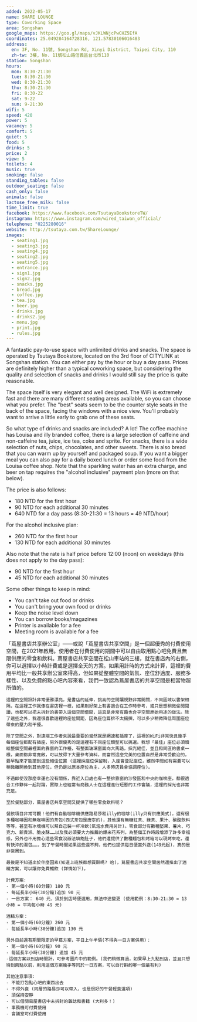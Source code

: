```yaml
---
added: 2022-05-17
name: SHARE LOUNGE
type: Coworking Space
area: Songshan
google_maps: https://goo.gl/maps/vJKLWNjcPwCHZ5EfA
coordinates: 25.049284164728316, 121.57830106016483
address:
  en: 3F, No. 11號, Songshan Rd, Xinyi District, Taipei City, 110
  zh-tw: 3樓, No. 11號松山路信義區台北市110
station: Songshan
hours:
  mon: 8:30-21:30
  tue: 8:30-21:30
  wed: 8:30-21:30
  thu: 8:30-21:30
  fri: 8:30-22
  sat: 9-22
  sun: 9-21:30
wifi: 5
speed: 420
power: 5
vacancy: 5
comfort: 5
quiet: 5
food: 5
drinks: 5
price: 2
view: 5
toilets: 4
music: true
smoking: false
standing_tables: false
outdoor_seating: false
cash_only: false
animals: false
lactose_free_milk: false
time_limit: true
facebook: https://www.facebook.com/TsutayaBookstoreTW/
instagram: https://www.instagram.com/wired_taiwan_official/
telephone: "0225280016"
website: http://tsutaya.com.tw/ShareLounge/
images:
  - seating1.jpg
  - seating3.jpg
  - seating4.jpg
  - seating2.jpg
  - seating5.jpg
  - entrance.jpg
  - sign1.jpg
  - sign2.jpg
  - snacks.jpg
  - bread.jpg
  - coffee.jpg
  - tea.jpg
  - beer.jpg
  - drinks.jpg
  - drinks2.jpg
  - menu.jpg
  - print.jpg
  - rules.jpg
---
```


A fantastic pay-to-use space with unlimited drinks and snacks. The space is operated by Tsutaya Bookstore, located on the 3rd floor of CITYLINK at Songshan station. You can either pay by the hour or buy a day pass. Prices are definitely higher than a typical coworking space, but considering the quality and selection of snacks and drinks I would still say the price is quite reasonable.

The space itself is very elegant and well designed. The WiFi is extremely fast and there are many different seating areas available, so you can choose what you prefer. The "best" seats seem to be the counter style seats in the back of the space, facing the windows with a nice view. You'll probably want to arrive a little early to grab one of these seats.

So what type of drinks and snacks are included? A lot! The coffee machine has Louisa and illy branded coffee, there is a large selection of caffeine and non-caffeine tea, juice, ice tea, coke and sprite. For snacks, there is a wide selection of nuts, chips, chocolates, and other sweets. There is also bread that you can warm up by yourself and packaged soup. If you want a bigger meal you can also pay for a daily boxed lunch or order some food from the Louisa coffee shop. Note that the sparkling water has an extra charge, and beer on tap requires the "alcohol inclusive" payment plan (more on that below).

The price is also follows:
- 180 NTD for the first hour
- 90 NTD for each additional 30 minutes
- 640 NTD for a day pass (8:30-21:30 = 13 hours = 49 NTD/hour)

For the alcohol inclusive plan:
- 260 NTD for the first hour
- 130 NTD for each additional 30 minutes

Also note that the rate is half price before 12:00 (noon) on weekdays (this does not apply to the day pass):
- 90 NTD for the first hour
- 45 NTD for each additional 30 minutes

Some other things to keep in mind:
- You can't take out food or drinks
- You can't bring your own food or drinks
- Keep the noise level down
- You can borrow books/magazines
- Printer is available for a fee
- Meeting room is available for a fee

「蔦屋書店共享辦公室」——或說「蔦屋書店共享空間」是一個超優秀的付費使用空間，在2021年啟用。使用者在付費使用的期間中可以自由取用點心吧免費且無限供應的零食和飲料。蔦屋書店共享空間在松山車站的三樓，就在書店內的右側，你可以選擇以小時計費或是選擇全天的方案。如果用計時的方式來計算，這裡的費用平均比一般共享辦公室來得高，但如果從整體空間的氣氛、座位舒適度、服務多樣性、以及免費的點心吧內容來看，我們一致認為蔦屋書店的共享空間是相當物超所值的。

    這裡的空間設計非常優雅漂亮，是書店的延伸，挑高的空間讓視野非常開闊，不同區域以書架相隔，在這裡工作就像在書店裡一樣，如果剛好架上有書適合在工作時參考，或只是想稍微偷閒閱讀，也都可以把未拆封的書帶入這個空間借閱，這真是非常有趣也合乎空間原始用途的做法。除了這些之外，我還很喜歡這裡的座位間距，因為座位篇排不太擁擠，可以多少稍微降低周圍座位帶來的壓力和干擾。
    
    除了空間之外，對遠端工作者來說最重要的當然就是網速和插座了，這裡的WiFi非常快且幾乎每個座位都配有插座，另外很優秀的是這裡有不同座位類型可以挑選。我想「最佳」座位必須頒給整個空間最裡面的靠窗的工作檯，有整面玻璃窗面向大馬路，採光絕佳，並且和同區的書桌一樣，桌面都非常寬敞，可以放得下大量參考資料，而當然這麼完美的位置自然是非常受歡迎的，要早點來才能搶到這些絕佳位置 (這裡採座位保留制，入座會登記座位，雖然中間如有需要可以稍微離開換到其他座位，但仍是以原本座位為主，人多時店員會協調座位)。
    
    不過即使沒那麼幸運也沒有關係，靠近入口處也有一整排靠窗的沙發區和中央的咖啡座，都很適合工作夥伴一起討論，實際上也經常有商務人士在這裡進行短暫的工作會議，這裡的採光也非常充足。

    至於餐點部分，蔦屋書店共享空間又提供了哪些零食飲料呢？
    
    餐飲項目非常可觀！他們有自動咖啡機供應路易莎和illy的咖啡(illy只有供應美式)，還有很多種咖啡因和無咖啡因的茶包(西式茶包是唐寧的)，其他還有無糖紅茶、綠茶、果汁、碳酸飲料等等，甚至有冰塊機可以幫自己裝一杯冷飲(氣泡水費用另計)。零食部分有數種堅果、薯片、巧克力、新貴派、脆皮酥……以及我必須要大力推薦的爆米花系列，為整個工作時段增添了許多幸福感，另外也不用擔心這些零食沒辦法填飽肚子，他們還提供了數種麵包和烤箱可以現烤來吃，還有快沖的湯包……，到了午餐時間如果這些還不夠，他們也提供每日便當外送(149元起)，真的是非常周到。
    
    最後是不知道出於什麼因素(知道上班族都想買醉嗎? 哈)，蔦屋書店共享空間居然還推出了酒精方案，可以讓你免費暢飲 (詳情如下)。

    計費方案:
    - 第一個小時(60分鐘) 180 元
    - 每延長半小時(30分鐘)追加 90 元
    - 一日方案： 640 元，須於到店時便選用，無法中途變更 (使用範例：8:30-21:30 = 13 小時 = 平均每小時 49 元)

    酒精方案：
    - 第一個小時(60分鐘) 260 元
    - 每延長半小時(30分鐘)追加 130 元 

    另外目前還有期間限定的早蔦方案，平日上午半價(不得與一日方案併用)：
    - 第一個小時(60分鐘) 90 元
    - 每延長半小時(30分鐘) 追加 45 元
    -這個方案以到店時間計，可參考圖片中的範例。(我們稍微算過，如果早上九點到店，並且只想待到兩點以前，則用這個方案幾乎等同於一日方案，可以自行斟酌哪一個最有利)

    其他注意事項:
    - 不能打包點心吧的東西出去
    - 不得外食 (同層的路易莎可以帶入，也是很好的午餐輕食選項)
    - 須保持安靜
    - 可以借閱蔦屋書店中未拆封的雜誌和書籍 (大利多！)
    - 事務機可付費使用
    - 會議室可付費使用